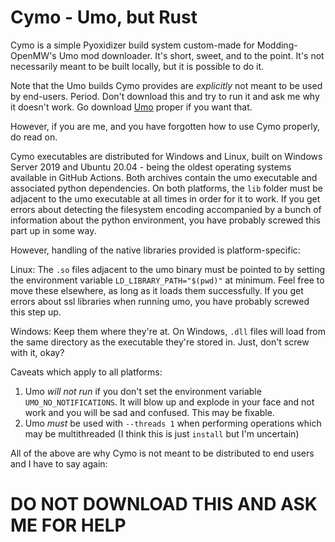 # Cymo - Umo, but Rust

Cymo is a simple Pyoxidizer build system custom-made for Modding-OpenMW's Umo mod downloader. It's short, sweet, and to the point. It's not necessarily meant to be built locally, but it is possible to do it.

Note that the Umo builds Cymo provides are *explicitly* not meant to be used by end-users. Period. Don't download this and try to run it and ask me why it doesn't work. Go download [Umo](https://modding-openmw.gitlab.io/umo/) proper if you want that.

However, if you are me, and you have forgotten how to use Cymo properly, do read on.

Cymo executables are distributed for Windows and Linux, built on Windows Server 2019 and Ubuntu 20.04 - being the oldest operating systems available in GitHub Actions. Both archives contain the umo executable and associated python dependencies. On both platforms, the `lib` folder must be adjacent to the umo executable at all times in order for it to work. If you get errors about detecting the filesystem encoding accompanied by a bunch of information about the python environment, you have probably screwed this part up in some way.

However, handling of the native libraries provided is platform-specific:

Linux:
    The `.so` files adjacent to the umo binary must be pointed to by setting the environment variable `LD_LIBRARY_PATH="$(pwd)"` at minimum. Feel free to move these elsewhere, as long as it loads them successfully. If you get errors about ssl libraries when running umo, you have probably screwed this step up.

Windows:
    Keep them where they're at. On Windows, `.dll` files will load from the same directory as the executable they're stored in. Just, don't screw with it, okay?

Caveats which apply to all platforms:

1. Umo *will not run* if you don't set the environment variable `UMO_NO_NOTIFICATIONS`. It will blow up and explode in your face and not work and you will be sad and confused. This may be fixable.
2. Umo *must* be used with `--threads 1` when performing operations which may be multithreaded (I think this is just `install` but I'm uncertain)

All of the above are why Cymo is not meant to be distributed to end users and I have to say again:

# DO NOT DOWNLOAD THIS AND ASK ME FOR HELP

